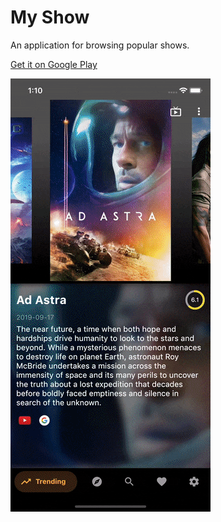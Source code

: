 # My Show

An application for browsing popular shows.

<a href="https://play.google.com/store/apps/details?id=com.jkjk.my_show">
    Get it on Google Play
</a>

![image](https://github.com/cyeung11/my_show/blob/master/screen.gif)